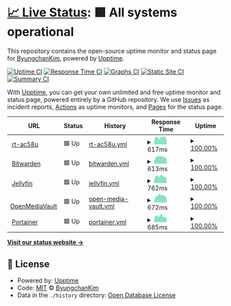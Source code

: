 # [📈 Live Status](https://upptime.byungchan.kim): <!--live status--> **🟩 All systems operational**

This repository contains the open-source uptime monitor and status page for [ByungchanKim](https://www.linkedin.com/in/byungchan-kim-348b0214a/), powered by [Upptime](https://github.com/upptime/upptime).

[![Uptime CI](https://github.com/kbc8894/upptime/workflows/Uptime%20CI/badge.svg)](https://github.com/kbc8894/upptime/actions?query=workflow%3A%22Uptime+CI%22)
[![Response Time CI](https://github.com/kbc8894/upptime/workflows/Response%20Time%20CI/badge.svg)](https://github.com/kbc8894/upptime/actions?query=workflow%3A%22Response+Time+CI%22)
[![Graphs CI](https://github.com/kbc8894/upptime/workflows/Graphs%20CI/badge.svg)](https://github.com/kbc8894/upptime/actions?query=workflow%3A%22Graphs+CI%22)
[![Static Site CI](https://github.com/kbc8894/upptime/workflows/Static%20Site%20CI/badge.svg)](https://github.com/kbc8894/upptime/actions?query=workflow%3A%22Static+Site+CI%22)
[![Summary CI](https://github.com/kbc8894/upptime/workflows/Summary%20CI/badge.svg)](https://github.com/kbc8894/upptime/actions?query=workflow%3A%22Summary+CI%22)

With [Upptime](https://upptime.js.org), you can get your own unlimited and free uptime monitor and status page, powered entirely by a GitHub repository. We use [Issues](https://github.com/kbc8894/upptime/issues) as incident reports, [Actions](https://github.com/kbc8894/upptime/actions) as uptime monitors, and [Pages](https://upptime.byungchan.kim) for the status page.

<!--start: status pages-->
<!-- This summary is generated by Upptime (https://github.com/upptime/upptime) -->
<!-- Do not edit this manually, your changes will be overwritten -->
<!-- prettier-ignore -->
| URL | Status | History | Response Time | Uptime |
| --- | ------ | ------- | ------------- | ------ |
| <img alt="" src="https://icons.duckduckgo.com/ip3/rt-ac58u.byungchan.kim.ico" height="13"> [rt-ac58u](https://rt-ac58u.byungchan.kim) | 🟩 Up | [rt-ac58u.yml](https://github.com/kbc8894/upptime/commits/HEAD/history/rt-ac58u.yml) | <details><summary><img alt="Response time graph" src="./graphs/rt-ac58u/response-time-week.png" height="20"> 617ms</summary><br><a href="https://upptime.byungchan.kim/history/rt-ac58u"><img alt="Response time 731" src="https://img.shields.io/endpoint?url=https%3A%2F%2Fraw.githubusercontent.com%2Fkbc8894%2Fupptime%2FHEAD%2Fapi%2Frt-ac58u%2Fresponse-time.json"></a><br><a href="https://upptime.byungchan.kim/history/rt-ac58u"><img alt="24-hour response time 424" src="https://img.shields.io/endpoint?url=https%3A%2F%2Fraw.githubusercontent.com%2Fkbc8894%2Fupptime%2FHEAD%2Fapi%2Frt-ac58u%2Fresponse-time-day.json"></a><br><a href="https://upptime.byungchan.kim/history/rt-ac58u"><img alt="7-day response time 617" src="https://img.shields.io/endpoint?url=https%3A%2F%2Fraw.githubusercontent.com%2Fkbc8894%2Fupptime%2FHEAD%2Fapi%2Frt-ac58u%2Fresponse-time-week.json"></a><br><a href="https://upptime.byungchan.kim/history/rt-ac58u"><img alt="30-day response time 713" src="https://img.shields.io/endpoint?url=https%3A%2F%2Fraw.githubusercontent.com%2Fkbc8894%2Fupptime%2FHEAD%2Fapi%2Frt-ac58u%2Fresponse-time-month.json"></a><br><a href="https://upptime.byungchan.kim/history/rt-ac58u"><img alt="1-year response time 721" src="https://img.shields.io/endpoint?url=https%3A%2F%2Fraw.githubusercontent.com%2Fkbc8894%2Fupptime%2FHEAD%2Fapi%2Frt-ac58u%2Fresponse-time-year.json"></a></details> | <details><summary><a href="https://upptime.byungchan.kim/history/rt-ac58u">100.00%</a></summary><a href="https://upptime.byungchan.kim/history/rt-ac58u"><img alt="All-time uptime 98.18%" src="https://img.shields.io/endpoint?url=https%3A%2F%2Fraw.githubusercontent.com%2Fkbc8894%2Fupptime%2FHEAD%2Fapi%2Frt-ac58u%2Fuptime.json"></a><br><a href="https://upptime.byungchan.kim/history/rt-ac58u"><img alt="24-hour uptime 100.00%" src="https://img.shields.io/endpoint?url=https%3A%2F%2Fraw.githubusercontent.com%2Fkbc8894%2Fupptime%2FHEAD%2Fapi%2Frt-ac58u%2Fuptime-day.json"></a><br><a href="https://upptime.byungchan.kim/history/rt-ac58u"><img alt="7-day uptime 100.00%" src="https://img.shields.io/endpoint?url=https%3A%2F%2Fraw.githubusercontent.com%2Fkbc8894%2Fupptime%2FHEAD%2Fapi%2Frt-ac58u%2Fuptime-week.json"></a><br><a href="https://upptime.byungchan.kim/history/rt-ac58u"><img alt="30-day uptime 100.00%" src="https://img.shields.io/endpoint?url=https%3A%2F%2Fraw.githubusercontent.com%2Fkbc8894%2Fupptime%2FHEAD%2Fapi%2Frt-ac58u%2Fuptime-month.json"></a><br><a href="https://upptime.byungchan.kim/history/rt-ac58u"><img alt="1-year uptime 99.66%" src="https://img.shields.io/endpoint?url=https%3A%2F%2Fraw.githubusercontent.com%2Fkbc8894%2Fupptime%2FHEAD%2Fapi%2Frt-ac58u%2Fuptime-year.json"></a></details>
| <img alt="" src="https://icons.duckduckgo.com/ip3/vault.byungchan.kim.ico" height="13"> [Bitwarden](https://vault.byungchan.kim) | 🟩 Up | [bitwarden.yml](https://github.com/kbc8894/upptime/commits/HEAD/history/bitwarden.yml) | <details><summary><img alt="Response time graph" src="./graphs/bitwarden/response-time-week.png" height="20"> 613ms</summary><br><a href="https://upptime.byungchan.kim/history/bitwarden"><img alt="Response time 780" src="https://img.shields.io/endpoint?url=https%3A%2F%2Fraw.githubusercontent.com%2Fkbc8894%2Fupptime%2FHEAD%2Fapi%2Fbitwarden%2Fresponse-time.json"></a><br><a href="https://upptime.byungchan.kim/history/bitwarden"><img alt="24-hour response time 429" src="https://img.shields.io/endpoint?url=https%3A%2F%2Fraw.githubusercontent.com%2Fkbc8894%2Fupptime%2FHEAD%2Fapi%2Fbitwarden%2Fresponse-time-day.json"></a><br><a href="https://upptime.byungchan.kim/history/bitwarden"><img alt="7-day response time 613" src="https://img.shields.io/endpoint?url=https%3A%2F%2Fraw.githubusercontent.com%2Fkbc8894%2Fupptime%2FHEAD%2Fapi%2Fbitwarden%2Fresponse-time-week.json"></a><br><a href="https://upptime.byungchan.kim/history/bitwarden"><img alt="30-day response time 656" src="https://img.shields.io/endpoint?url=https%3A%2F%2Fraw.githubusercontent.com%2Fkbc8894%2Fupptime%2FHEAD%2Fapi%2Fbitwarden%2Fresponse-time-month.json"></a><br><a href="https://upptime.byungchan.kim/history/bitwarden"><img alt="1-year response time 681" src="https://img.shields.io/endpoint?url=https%3A%2F%2Fraw.githubusercontent.com%2Fkbc8894%2Fupptime%2FHEAD%2Fapi%2Fbitwarden%2Fresponse-time-year.json"></a></details> | <details><summary><a href="https://upptime.byungchan.kim/history/bitwarden">100.00%</a></summary><a href="https://upptime.byungchan.kim/history/bitwarden"><img alt="All-time uptime 97.83%" src="https://img.shields.io/endpoint?url=https%3A%2F%2Fraw.githubusercontent.com%2Fkbc8894%2Fupptime%2FHEAD%2Fapi%2Fbitwarden%2Fuptime.json"></a><br><a href="https://upptime.byungchan.kim/history/bitwarden"><img alt="24-hour uptime 100.00%" src="https://img.shields.io/endpoint?url=https%3A%2F%2Fraw.githubusercontent.com%2Fkbc8894%2Fupptime%2FHEAD%2Fapi%2Fbitwarden%2Fuptime-day.json"></a><br><a href="https://upptime.byungchan.kim/history/bitwarden"><img alt="7-day uptime 100.00%" src="https://img.shields.io/endpoint?url=https%3A%2F%2Fraw.githubusercontent.com%2Fkbc8894%2Fupptime%2FHEAD%2Fapi%2Fbitwarden%2Fuptime-week.json"></a><br><a href="https://upptime.byungchan.kim/history/bitwarden"><img alt="30-day uptime 99.69%" src="https://img.shields.io/endpoint?url=https%3A%2F%2Fraw.githubusercontent.com%2Fkbc8894%2Fupptime%2FHEAD%2Fapi%2Fbitwarden%2Fuptime-month.json"></a><br><a href="https://upptime.byungchan.kim/history/bitwarden"><img alt="1-year uptime 99.97%" src="https://img.shields.io/endpoint?url=https%3A%2F%2Fraw.githubusercontent.com%2Fkbc8894%2Fupptime%2FHEAD%2Fapi%2Fbitwarden%2Fuptime-year.json"></a></details>
| <img alt="" src="https://icons.duckduckgo.com/ip3/jellyfin.byungchan.kim.ico" height="13"> [Jellyfin](https://jellyfin.byungchan.kim) | 🟩 Up | [jellyfin.yml](https://github.com/kbc8894/upptime/commits/HEAD/history/jellyfin.yml) | <details><summary><img alt="Response time graph" src="./graphs/jellyfin/response-time-week.png" height="20"> 762ms</summary><br><a href="https://upptime.byungchan.kim/history/jellyfin"><img alt="Response time 873" src="https://img.shields.io/endpoint?url=https%3A%2F%2Fraw.githubusercontent.com%2Fkbc8894%2Fupptime%2FHEAD%2Fapi%2Fjellyfin%2Fresponse-time.json"></a><br><a href="https://upptime.byungchan.kim/history/jellyfin"><img alt="24-hour response time 556" src="https://img.shields.io/endpoint?url=https%3A%2F%2Fraw.githubusercontent.com%2Fkbc8894%2Fupptime%2FHEAD%2Fapi%2Fjellyfin%2Fresponse-time-day.json"></a><br><a href="https://upptime.byungchan.kim/history/jellyfin"><img alt="7-day response time 762" src="https://img.shields.io/endpoint?url=https%3A%2F%2Fraw.githubusercontent.com%2Fkbc8894%2Fupptime%2FHEAD%2Fapi%2Fjellyfin%2Fresponse-time-week.json"></a><br><a href="https://upptime.byungchan.kim/history/jellyfin"><img alt="30-day response time 825" src="https://img.shields.io/endpoint?url=https%3A%2F%2Fraw.githubusercontent.com%2Fkbc8894%2Fupptime%2FHEAD%2Fapi%2Fjellyfin%2Fresponse-time-month.json"></a><br><a href="https://upptime.byungchan.kim/history/jellyfin"><img alt="1-year response time 854" src="https://img.shields.io/endpoint?url=https%3A%2F%2Fraw.githubusercontent.com%2Fkbc8894%2Fupptime%2FHEAD%2Fapi%2Fjellyfin%2Fresponse-time-year.json"></a></details> | <details><summary><a href="https://upptime.byungchan.kim/history/jellyfin">100.00%</a></summary><a href="https://upptime.byungchan.kim/history/jellyfin"><img alt="All-time uptime 98.03%" src="https://img.shields.io/endpoint?url=https%3A%2F%2Fraw.githubusercontent.com%2Fkbc8894%2Fupptime%2FHEAD%2Fapi%2Fjellyfin%2Fuptime.json"></a><br><a href="https://upptime.byungchan.kim/history/jellyfin"><img alt="24-hour uptime 100.00%" src="https://img.shields.io/endpoint?url=https%3A%2F%2Fraw.githubusercontent.com%2Fkbc8894%2Fupptime%2FHEAD%2Fapi%2Fjellyfin%2Fuptime-day.json"></a><br><a href="https://upptime.byungchan.kim/history/jellyfin"><img alt="7-day uptime 100.00%" src="https://img.shields.io/endpoint?url=https%3A%2F%2Fraw.githubusercontent.com%2Fkbc8894%2Fupptime%2FHEAD%2Fapi%2Fjellyfin%2Fuptime-week.json"></a><br><a href="https://upptime.byungchan.kim/history/jellyfin"><img alt="30-day uptime 100.00%" src="https://img.shields.io/endpoint?url=https%3A%2F%2Fraw.githubusercontent.com%2Fkbc8894%2Fupptime%2FHEAD%2Fapi%2Fjellyfin%2Fuptime-month.json"></a><br><a href="https://upptime.byungchan.kim/history/jellyfin"><img alt="1-year uptime 99.63%" src="https://img.shields.io/endpoint?url=https%3A%2F%2Fraw.githubusercontent.com%2Fkbc8894%2Fupptime%2FHEAD%2Fapi%2Fjellyfin%2Fuptime-year.json"></a></details>
| <img alt="" src="https://icons.duckduckgo.com/ip3/omv.byungchan.kim.ico" height="13"> [OpenMediaVault](https://omv.byungchan.kim) | 🟩 Up | [open-media-vault.yml](https://github.com/kbc8894/upptime/commits/HEAD/history/open-media-vault.yml) | <details><summary><img alt="Response time graph" src="./graphs/open-media-vault/response-time-week.png" height="20"> 672ms</summary><br><a href="https://upptime.byungchan.kim/history/open-media-vault"><img alt="Response time 671" src="https://img.shields.io/endpoint?url=https%3A%2F%2Fraw.githubusercontent.com%2Fkbc8894%2Fupptime%2FHEAD%2Fapi%2Fopen-media-vault%2Fresponse-time.json"></a><br><a href="https://upptime.byungchan.kim/history/open-media-vault"><img alt="24-hour response time 442" src="https://img.shields.io/endpoint?url=https%3A%2F%2Fraw.githubusercontent.com%2Fkbc8894%2Fupptime%2FHEAD%2Fapi%2Fopen-media-vault%2Fresponse-time-day.json"></a><br><a href="https://upptime.byungchan.kim/history/open-media-vault"><img alt="7-day response time 672" src="https://img.shields.io/endpoint?url=https%3A%2F%2Fraw.githubusercontent.com%2Fkbc8894%2Fupptime%2FHEAD%2Fapi%2Fopen-media-vault%2Fresponse-time-week.json"></a><br><a href="https://upptime.byungchan.kim/history/open-media-vault"><img alt="30-day response time 663" src="https://img.shields.io/endpoint?url=https%3A%2F%2Fraw.githubusercontent.com%2Fkbc8894%2Fupptime%2FHEAD%2Fapi%2Fopen-media-vault%2Fresponse-time-month.json"></a><br><a href="https://upptime.byungchan.kim/history/open-media-vault"><img alt="1-year response time 680" src="https://img.shields.io/endpoint?url=https%3A%2F%2Fraw.githubusercontent.com%2Fkbc8894%2Fupptime%2FHEAD%2Fapi%2Fopen-media-vault%2Fresponse-time-year.json"></a></details> | <details><summary><a href="https://upptime.byungchan.kim/history/open-media-vault">100.00%</a></summary><a href="https://upptime.byungchan.kim/history/open-media-vault"><img alt="All-time uptime 98.74%" src="https://img.shields.io/endpoint?url=https%3A%2F%2Fraw.githubusercontent.com%2Fkbc8894%2Fupptime%2FHEAD%2Fapi%2Fopen-media-vault%2Fuptime.json"></a><br><a href="https://upptime.byungchan.kim/history/open-media-vault"><img alt="24-hour uptime 100.00%" src="https://img.shields.io/endpoint?url=https%3A%2F%2Fraw.githubusercontent.com%2Fkbc8894%2Fupptime%2FHEAD%2Fapi%2Fopen-media-vault%2Fuptime-day.json"></a><br><a href="https://upptime.byungchan.kim/history/open-media-vault"><img alt="7-day uptime 100.00%" src="https://img.shields.io/endpoint?url=https%3A%2F%2Fraw.githubusercontent.com%2Fkbc8894%2Fupptime%2FHEAD%2Fapi%2Fopen-media-vault%2Fuptime-week.json"></a><br><a href="https://upptime.byungchan.kim/history/open-media-vault"><img alt="30-day uptime 100.00%" src="https://img.shields.io/endpoint?url=https%3A%2F%2Fraw.githubusercontent.com%2Fkbc8894%2Fupptime%2FHEAD%2Fapi%2Fopen-media-vault%2Fuptime-month.json"></a><br><a href="https://upptime.byungchan.kim/history/open-media-vault"><img alt="1-year uptime 99.62%" src="https://img.shields.io/endpoint?url=https%3A%2F%2Fraw.githubusercontent.com%2Fkbc8894%2Fupptime%2FHEAD%2Fapi%2Fopen-media-vault%2Fuptime-year.json"></a></details>
| <img alt="" src="https://icons.duckduckgo.com/ip3/portainer.byungchan.kim.ico" height="13"> [Portainer](https://portainer.byungchan.kim) | 🟩 Up | [portainer.yml](https://github.com/kbc8894/upptime/commits/HEAD/history/portainer.yml) | <details><summary><img alt="Response time graph" src="./graphs/portainer/response-time-week.png" height="20"> 685ms</summary><br><a href="https://upptime.byungchan.kim/history/portainer"><img alt="Response time 784" src="https://img.shields.io/endpoint?url=https%3A%2F%2Fraw.githubusercontent.com%2Fkbc8894%2Fupptime%2FHEAD%2Fapi%2Fportainer%2Fresponse-time.json"></a><br><a href="https://upptime.byungchan.kim/history/portainer"><img alt="24-hour response time 553" src="https://img.shields.io/endpoint?url=https%3A%2F%2Fraw.githubusercontent.com%2Fkbc8894%2Fupptime%2FHEAD%2Fapi%2Fportainer%2Fresponse-time-day.json"></a><br><a href="https://upptime.byungchan.kim/history/portainer"><img alt="7-day response time 685" src="https://img.shields.io/endpoint?url=https%3A%2F%2Fraw.githubusercontent.com%2Fkbc8894%2Fupptime%2FHEAD%2Fapi%2Fportainer%2Fresponse-time-week.json"></a><br><a href="https://upptime.byungchan.kim/history/portainer"><img alt="30-day response time 797" src="https://img.shields.io/endpoint?url=https%3A%2F%2Fraw.githubusercontent.com%2Fkbc8894%2Fupptime%2FHEAD%2Fapi%2Fportainer%2Fresponse-time-month.json"></a><br><a href="https://upptime.byungchan.kim/history/portainer"><img alt="1-year response time 798" src="https://img.shields.io/endpoint?url=https%3A%2F%2Fraw.githubusercontent.com%2Fkbc8894%2Fupptime%2FHEAD%2Fapi%2Fportainer%2Fresponse-time-year.json"></a></details> | <details><summary><a href="https://upptime.byungchan.kim/history/portainer">100.00%</a></summary><a href="https://upptime.byungchan.kim/history/portainer"><img alt="All-time uptime 98.76%" src="https://img.shields.io/endpoint?url=https%3A%2F%2Fraw.githubusercontent.com%2Fkbc8894%2Fupptime%2FHEAD%2Fapi%2Fportainer%2Fuptime.json"></a><br><a href="https://upptime.byungchan.kim/history/portainer"><img alt="24-hour uptime 100.00%" src="https://img.shields.io/endpoint?url=https%3A%2F%2Fraw.githubusercontent.com%2Fkbc8894%2Fupptime%2FHEAD%2Fapi%2Fportainer%2Fuptime-day.json"></a><br><a href="https://upptime.byungchan.kim/history/portainer"><img alt="7-day uptime 100.00%" src="https://img.shields.io/endpoint?url=https%3A%2F%2Fraw.githubusercontent.com%2Fkbc8894%2Fupptime%2FHEAD%2Fapi%2Fportainer%2Fuptime-week.json"></a><br><a href="https://upptime.byungchan.kim/history/portainer"><img alt="30-day uptime 100.00%" src="https://img.shields.io/endpoint?url=https%3A%2F%2Fraw.githubusercontent.com%2Fkbc8894%2Fupptime%2FHEAD%2Fapi%2Fportainer%2Fuptime-month.json"></a><br><a href="https://upptime.byungchan.kim/history/portainer"><img alt="1-year uptime 99.64%" src="https://img.shields.io/endpoint?url=https%3A%2F%2Fraw.githubusercontent.com%2Fkbc8894%2Fupptime%2FHEAD%2Fapi%2Fportainer%2Fuptime-year.json"></a></details>

<!--end: status pages-->

[**Visit our status website →**](https://upptime.byungchan.kim)

## 📄 License

- Powered by: [Upptime](https://github.com/upptime/upptime)
- Code: [MIT](./LICENSE) © [ByungchanKim](https://www.linkedin.com/in/byungchan-kim-348b0214a/)
- Data in the `./history` directory: [Open Database License](https://opendatacommons.org/licenses/odbl/1-0/)

